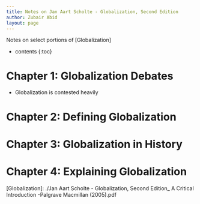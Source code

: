 ```yaml
---
title: Notes on Jan Aart Scholte - Globalization, Second Edition
author: Zubair Abid
layout: page
---
```


Notes on select portions of [Globalization]

- contents
{:toc}

# Chapter 1: Globalization Debates

- Globalization is contested heavily

# Chapter 2: Defining Globalization

# Chapter 3: Globalization in History

# Chapter 4: Explaining Globalization

[Globalization]: ./Jan Aart Scholte - Globalization, Second Edition_ A Critical Introduction -Palgrave Macmillan (2005).pdf
